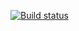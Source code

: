 [![Build status](https://ci.appveyor.com/api/projects/status/jgalp27b185mk6ir?svg=true)](https://ci.appveyor.com/project/Boytsov-Dmitry/typescript-new-types)